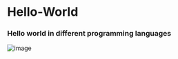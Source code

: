 # Hello-World

<h3>Hello world in different programming languages</h3>
<img  src='https://encrypted-tbn0.gstatic.com/images?q=tbn:ANd9GcQkonTa6z9dn2um9qFxL1XTDPZMay1gxoDD-k8kOxeEltN8Ptf9R4p0RAyouIn4JALfdCI&usqp=CAU' alt='image'/>
